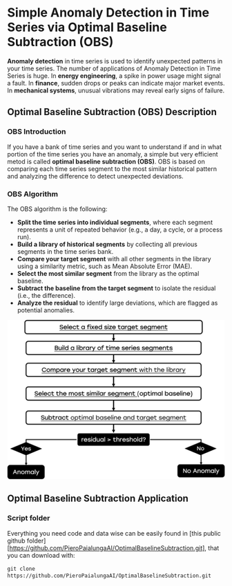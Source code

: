 # Simple Anomaly Detection in Time Series via Optimal Baseline Subtraction (OBS)
**Anomaly detection** in time series is used to identify unexpected patterns in your time series. The number of applications of Anomaly Detection in Time Series is huge. In **energy engineering**, a spike in power usage might signal a fault. In **finance**, sudden drops or peaks can indicate major market events. In **mechanical systems**, unusual vibrations may reveal early signs of failure.

## Optimal Baseline Subtraction (OBS) Description

### OBS Introduction

If you have a bank of time series and you want to understand if and in what portion of the time series you have an anomaly, a simple but very efficient metod is called **optimal baseline subtraction (OBS)**. OBS is based on comparing each time series segment to the most similar historical pattern and analyzing the difference to detect unexpected deviations. 

### OBS Algorithm

The OBS algorithm is the following:

- **Split the time series into individual segments**, where each segment represents a unit of repeated behavior (e.g., a day, a cycle, or a process run).
- **Build a library of historical segments** by collecting all previous segments in the time series bank.
- **Compare your target segment** with all other segments in the library using a similarity metric, such as Mean Absolute Error (MAE).
- **Select the most similar segment** from the library as the optimal baseline.
- **Subtract the baseline from the target segment** to isolate the residual (i.e., the difference).
- **Analyze the residual** to identify large deviations, which are flagged as potential anomalies.

![Alt text](images/Workflow.png)


## Optimal Baseline Subtraction Application

### Script folder

Everything you need code and data wise can be easily found in [this public github folder][https://github.com/PieroPaialungaAI/OptimalBaselineSubtraction.git], that you can download with:

```
git clone https://github.com/PieroPaialungaAI/OptimalBaselineSubtraction.git
```



